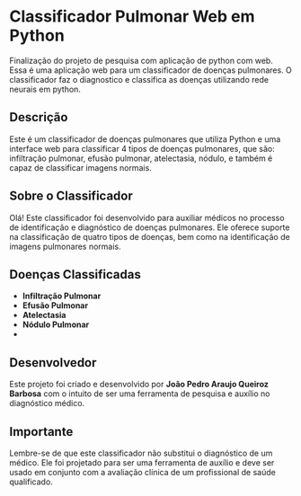 # Classificador Pulmonar Web em Python
Finalização do projeto de pesquisa com aplicação de python com web. Essa é uma aplicação web para um classificador de doenças pulmonares. O classificador faz o diagnostico e classifica as doenças utilizando rede neurais em python.

## Descrição

Este é um classificador de doenças pulmonares que utiliza Python e uma interface web para classificar 4 tipos de doenças pulmonares, que são: infiltração pulmonar, efusão pulmonar, atelectasia, nódulo, e também é capaz de classificar imagens normais.

## Sobre o Classificador

Olá! Este classificador foi desenvolvido para auxiliar médicos no processo de identificação e diagnóstico de doenças pulmonares. Ele oferece suporte na classificação de quatro tipos de doenças, bem como na identificação de imagens pulmonares normais.

## Doenças Classificadas

- **Infiltração Pulmonar**
- **Efusão Pulmonar**
- **Atelectasia** 
- **Nódulo Pulmonar**
- 
## Desenvolvedor

Este projeto foi criado e desenvolvido por **João Pedro Araujo Queiroz Barbosa** com o intuito de ser uma ferramenta de pesquisa e auxílio no diagnóstico médico.

## Importante

Lembre-se de que este classificador não substitui o diagnóstico de um médico. Ele foi projetado para ser uma ferramenta de auxílio e deve ser usado em conjunto com a avaliação clínica de um profissional de saúde qualificado.
